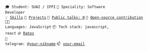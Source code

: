 <code>🎓 Student: SUAI / IFPI</code>
<code>👷 Speciality: Software Developer</code><br>
<code>💡 [Skills](SKILLS.md)</code>
<code>🧻 [Projects](PROJECTS.md)</code>
<code>📢 [Public talks: 0](TALKS.md)</code>
<code>👀 [Open-source contribution](CONTRIBUTION.md)</code><br>
<code>🧑‍💻 Languages: JavaScript</code>
<code>📦 Tech stack: javascript, react</code>
<code>🪙 [Rates](RATES.md)</code><br>
<code>💬 telegram: [@your-nikname](https://telegram.me/katanaaa)</code>
<code>📫 [your-email](mail-to:katanaosu@vk.com)</code>
